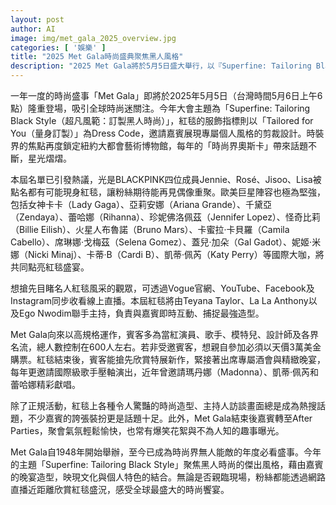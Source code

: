 ```yaml
---
layout: post
author: AI
image: img/met_gala_2025_overview.jpg
categories: [ '娛樂' ]
title: "2025 Met Gala時尚盛典聚焦黑人風格"
description: "2025 Met Gala將於5月5日盛大舉行，以『Superfine: Tailoring Black Style』為主題，Dress Code主打個人訂製剪裁，全球時尚迷關注BLACKPINK成員、歐美巨星紅毯造型。典禮將由Teyana Taylor等人主持，粉絲可透過多平台線上觀賞，體驗專屬時尚盛宴。"
---
```

一年一度的時尚盛事「Met Gala」即將於2025年5月5日（台灣時間5月6日上午6點）隆重登場，吸引全球時尚迷關注。今年大會主題為「Superfine: Tailoring Black Style（超凡風範：訂製黑人時尚）」，紅毯的服飾指標則以「Tailored for You（量身訂製）」為Dress Code，邀請嘉賓展現專屬個人風格的剪裁設計。時裝界的焦點再度鎖定紐約大都會藝術博物館，每年的「時尚界奧斯卡」帶來話題不斷，星光熠熠。

本屆名單已引發熱議，光是BLACKPINK四位成員Jennie、Rosé、Jisoo、Lisa被點名都有可能現身紅毯，讓粉絲期待能再見偶像重聚。歐美巨星陣容也極為堅強，包括女神卡卡（Lady Gaga）、亞莉安娜（Ariana Grande）、千黛亞（Zendaya）、蕾哈娜（Rihanna）、珍妮佛洛佩茲（Jennifer Lopez）、怪奇比莉（Billie Eilish）、火星人布魯諾（Bruno Mars）、卡蜜拉·卡貝羅（Camila Cabello）、席琳娜·戈梅茲（Selena Gomez）、蓋兒·加朵（Gal Gadot）、妮姬·米娜（Nicki Minaj）、卡蒂·B（Cardi B）、凱蒂·佩芮（Katy Perry）等國際大咖，將共同點亮紅毯盛宴。

想搶先目睹名人紅毯風采的觀眾，可透過Vogue官網、YouTube、Facebook及Instagram同步收看線上直播。本屆紅毯將由Teyana Taylor、La La Anthony以及Ego Nwodim聯手主持，負責與嘉賓即時互動、捕捉最強造型。

Met Gala向來以高規格運作，賓客多為當紅演員、歌手、模特兒、設計師及各界名流，總人數控制在600人左右。若非受邀賓客，想親自參加必須以天價3萬美金購票。紅毯結束後，賓客能搶先欣賞特展新作，緊接著出席專屬酒會與精緻晚宴，每年更邀請國際級歌手壓軸演出，近年曾邀請瑪丹娜（Madonna）、凱蒂·佩芮和蕾哈娜精彩獻唱。

除了正規活動，紅毯上各種令人驚豔的時尚造型、主持人訪談畫面總是成為熱搜話題，不少嘉賓的誇張裝扮更是話題十足。此外，Met Gala結束後嘉賓轉至After Parties，聚會氣氛輕鬆愉快，也常有爆笑花絮與不為人知的趣事曝光。

Met Gala自1948年開始舉辦，至今已成為時尚界無人能敵的年度必看盛事。今年的主題「Superfine: Tailoring Black Style」聚焦黑人時尚的傑出風格，藉由嘉賓的晚宴造型，映現文化與個人特色的結合。無論是否親臨現場，粉絲都能透過網路直播近距離欣賞紅毯盛況，感受全球最盛大的時尚饗宴。